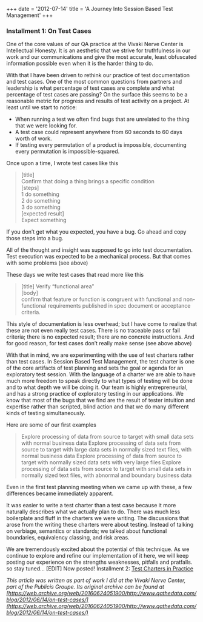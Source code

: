 +++
date = '2012-07-14'
title = 'A Journey Into Session Based Test Management'
+++

### Installment 1: On Test Cases
One of the core values of our QA practice at the Vivaki Nerve Center is Intellectual Honesty. It is an aesthetic that we strive for truthfulness in our work and our communications and give the most accurate, least obfuscated information possible even when it is the harder thing to do.

With that I have been driven to rethink our practice of test documentation and test cases. One of the most common questions from partners and leadership is what percentage of test cases are complete and what percentage of test cases are passing? On the surface this seems to be a reasonable metric for progress and results of test activity on a project. At least until we start to notice:

* When running a test we often find bugs that are unrelated to the thing that we were looking for.
* A test case could represent anywhere from 60 seconds to 60 days worth of work.
* If testing every permutation of a product is impossible, documenting every permutation is impossible-squared.

Once upon a time, I wrote test cases like this

>[title]  
Confirm that doing a thing brings a specific condition  
[steps]  
1 do something  
2 do something  
3 do something  
[expected result]  
Expect something  

If you don’t get what you expected, you have a bug. Go ahead and copy those steps into a bug.

All of the thought and insight was supposed to go into test documentation. Test execution was expected to be a mechanical process. But that comes with some problems (see above)

These days we write test cases that read more like this

>[title] 
Verify “functional area”  
[body]  
confirm that feature or function is congruent with functional and non-functional requirements published in spec document or acceptance criteria.  

This style of documentation is less overhead; but I have come to realize that these are not even really test cases. There is no traceable pass or fail criteria; there is no expected result; there are no concrete instructions. And for good reason, for test cases don’t really make sense (see above above)

With that in mind, we are experimenting with the use of test charters rather than test cases. In Session Based Test Management, the test charter is one of the core artifacts of test planning and sets the goal or agenda for an exploratory test session. With the language of a charter we are able to have much more freedom to speak directly to what types of testing will be done and to what depth we will be doing it. Our team is highly entrepreneurial, and has a strong practice of exploratory testing in our applications. We know that most of the bugs that we find are the result of tester intuition and expertise rather than scripted, blind action and that we do many different kinds of testing simultaneously.

Here are some of our first examples

> Explore processing of data from source to target with small data sets with normal business data
Explore processing of data sets from source to target with large data sets in normally sized text files, with normal business data
Explore processing of data from source to target with normally sized data sets with very large files
Explore processing of data sets from source to target with small data sets in normally sized text files, with abnormal and boundary business data

Even in the first test planning meeting when we came up with these, a few differences became immediately apparent.

It was easier to write a test charter than a test case because it more naturally describes what we actually plan to do.
There was much less boilerplate and fluff in the charters we were writing.
The discussions that arose from the writing these charters were about testing. Instead of talking on verbiage, semantics or standards; we talked about functional boundaries, equivalency classing, and risk areas.

We are tremendously excited about the potential of this technique. As we continue to explore and refine our implementation of it here, we will keep posting our experience on the strengths weaknesses, pitfalls and pratfalls. so stay tuned… [EDIT] Now posted! Installment 2: [Test Charters in Practice](../charters/)

*This article was written as part of work I did at the Vivaki Nerve Center, part of the Publicis Groupe. Its original archive can be found at [https://web.archive.org/web/20160624051900/http://www.qathedata.com/blog/2012/06/14/on-test-cases/](https://web.archive.org/web/20160624051900/http://www.qathedata.com/blog/2012/06/14/on-test-cases/)*
